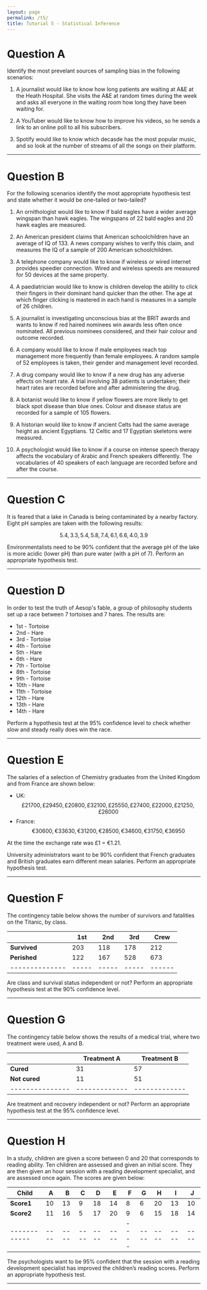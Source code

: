 ```yaml
---
layout: page
permalink: /t5/
title: Tutorial 5 - Statistical Inference
---
```



Question A
==========

Identify the most prevelant sources of sampling bias in the following scenarios:

1. A journalist would like to know how long patients are waiting at A&E at the Heath Hospital. She visits the A&E at random times during the week and asks all everyone in the waiting room how long they have been waiting for.

2. A YouTuber would like to know how to improve his videos, so he sends a link to an online poll to all his subscribers.

3. Spotify would like to know which decasde has the most popular music, and so look at the number of streams of all the songs on their platform.

---

Question B
==========

For the following scenarios identify the most appropriate hypothesis test and state whether it would be one-tailed or two-tailed?

1. An ornithologist would like to know if bald eagles have a wider average wingspan than hawk eagles. The wingspans of 22 bald eagles and 20 hawk eagles are measured.

2. An American president claims that American schoolchildren have an average of IQ of 133. A news company wishes to verify this claim, and measures the IQ of a sample of 200 American schoolchildren.

3. A telephone company would like to know if wireless or wired internet provides speedier connection. Wired and wireless speeds are measured for 50 devices at the same property.

4. A paediatrician would like to know is children develop the ability to click their fingers in their dominant hand quicker than the other. The age at which finger clicking is mastered in each hand is measures in a sample of 26 children.

5. A journalist is investigating unconscious bias at the BRIT awards and wants to know if red haired nominees win awards less often once nominated. All previous nominees considered, and their hair colour and outcome recorded.

6. A company would like to know if male employees reach top management more frequently than female employees. A random sample of 52 employees is taken, their gender and management level recorded.

7. A drug company would like to know if a new drug has any adverse effects on heart rate. A trial involving 38 patients is undertaken; their heart rates are recorded before and after administering the drug.

8. A botanist would like to know if yellow flowers are more likely to get black spot disease than blue ones. Colour and disease status are recorded for a sample of 105 flowers.

9. A historian would like to know if ancient Celts had the same average height as ancient Egyptians. 12 Celtic and 17 Egyptian skeletons were measured.

10. A psychologist would like to know if a course on intense speech therapy affects the vocabulary of Arabic and French speakers differently. The vocabularies of 40 speakers of each language are recorded before and after the course.

---

Question C
==========

It is feared that a lake in Canada is being contaminated by a nearby factory. Eight pH samples are taken with the following results:

$${5.4, 3.3, 5.4, 5.8, 7.4, 6.1, 6.6, 4.0, 3.9}$$

Environmentalists need to be 90% confident that the average pH of the lake is more acidic (lower pH) than pure water (with a pH of 7).
Perform an appropriate hypothesis test.

---
 
Question D
==========

In order to test the truth of Aesop's fable, a group of philosophy students set up a race between 7 tortoises and 7 hares.
The results are:

+ 1st  -  Tortoise
+ 2nd  -  Hare
+ 3rd  -  Tortoise
+ 4th  -  Tortoise
+ 5th  -  Hare
+ 6th  -  Hare
+ 7th  -  Tortoise
+ 8th  -  Tortoise
+ 9th  -  Tortoise
+ 10th -  Hare
+ 11th -  Tortoise
+ 12th -  Hare
+ 13th -  Hare
+ 14th -  Hare

Perform a hypothesis test at the 95% confidence level to check whether slow and steady really does win the race.

---

Question E
==========

The salaries of a selection of Chemistry graduates from the United Kingdom and from France are shown below:

+ UK: $${£21700, £29450, £20800, £32100, £25550, £27400, £22000, £21250, £26000}$$
+ France: $${€30600, €33630, €31200, €28500, €34600, €31750, €36950}$$

At the time the exchange rate was £1 = €1.21.

University administrators want to be 90% confident that French graduates and British graduates earn different mean salaries.
Perform an appropriate hypothesis test.

---

Question F
==========

The contingency table below shows the number of survivors and fatalities on the Titanic, by class.

|              | 1st | 2nd | 3rd | Crew |
|--------------|-----|-----|-----|------|
| **Survived** | 203 | 118 | 178 | 212  |
| **Perished** | 122 | 167 | 528 | 673  |
|--------------|-----|-----|-----|------|

Are class and survival status independent or not? Perform an appropriate hypothesis test at the 90% confidence level.

---

Question G
==========

The contingency table below shows the results of a medical trial, where two treatment were used, A and B.

|               | Treatment A | Treatment B |
|---------------|-------------|-------------|
| **Cured**     | 31          | 57          |
| **Not cured** | 11          | 51          |
|---------------|-------------|-------------|

Are treatment and recovery independent or not? Perform an appropriate hypothesis test at the 95% confidence level.

---

Question H
==========

In a study, children are given a score between 0 and 20 that corresponds to reading ability. Ten children are assessed and given an initial score. They are then given an hour session with a reading development specialist, and are assessed once again. The scores are given below:

| **Child**  | A  | B  | C  | D  | E  | F  | G  | H  | I  | J  |
|------------|----|----|----|----|----|----|----|----|----|----|
| **Score1** | 10 | 13 | 9  | 18 | 14 | 8  | 6  | 20 | 13 | 10 |
| **Score2** | 11 | 16 | 5  | 17 | 20 | 9  | 6  | 15 | 18 | 14 |
|------------|----|----|----|----|----|----|----|----|----|----|

The psychologists want to be 95% confident that the session with a reading development specialist has improved the children’s reading scores. Perform an appropriate hypothesis test.

---
